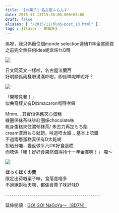 ```yaml
---
title: '[お菓子] 名古屋ふらんす'
date: 2015-11-13T15:30:00.000+08:00
draft: false
aliases: [ "/2015/11/blog-post_13.html" ]
tags : [flavor - 螞蟻族]
---
```


係呀，我只係衝住個monde selection連續11年金賞而買  
之前完全無任何idea呢盒係乜Q嘢  

[![](https://c1.staticflickr.com/9/8531/28387674390_4d51073ba0_z.jpg)](https://c1.staticflickr.com/9/8531/28387674390_4d51073ba0_z.jpg)

日文同英文一樣啦，名古屋法蘭西  
好明顯係兩樣嘢溝溝吓咁，即係咩呢咩呢吓？  

[![](https://c1.staticflickr.com/9/8767/28671913065_9eae918144_z.jpg)](https://c1.staticflickr.com/9/8767/28671913065_9eae918144_z.jpg)

「開嚟見我！」  
似曲奇樣又有D似macaron嘅嘢咁囉  
  
Mmm... 其實佢係舊夾心蛋糕  
綠圈係抹茶味啡紅圈係chocolate味  
乾身蛋糕夾住濃郁抹茶/ 朱古力再加もち餡  
cream濃滑もち就韌，味道唔太甜... 基本上唔錯  
不過兩層蛋糕真係有D太乾喇  
扣晒分囉，變返做平凡OK好食蛋糕  
而唔係「哇！好好食果然值得拎十一年金賞喔！」 囉～  

[![](https://c1.staticflickr.com/9/8894/28619768861_893e0b1b3d_z.jpg)](https://c1.staticflickr.com/9/8894/28619768861_893e0b1b3d_z.jpg)

**ほっくほくの栗**  
限定出荷嘅栗子味，食落差唔多  
不過絕對秋天嘛，都係食栗子味好味D  
  
\-----------------------------------------------  
  
延伸閱讀：[GO! GO! NaGoYa～（8D7N）](http://www.hidie.net/2015/11/go-go-nagoya8d7n.html)